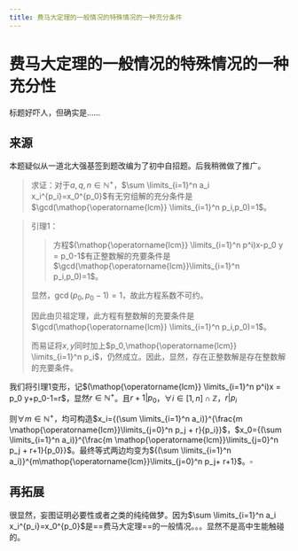 ```yaml
---
title: 费马大定理的一般情况的特殊情况的一种充分条件
---
```

# 费马大定理的一般情况的特殊情况的一种充分性

标题好吓人，但确实是……

## 来源

本题疑似从一道北大强基签到题改编为了初中自招题。后我稍微做了推广。

> 求证：对于$a,q,n \in \mathbb{N^+}$，$\sum \limits_{i=1}^n a_i x_i^{p_i}=x_0^{p_0}$有无穷组解的充分条件是$\gcd(\mathop{\operatorname{lcm}} \limits_{i=1}^n p_i,p_0)=1$。

> 引理1：
>
>> 方程$(\mathop{\operatorname{lcm}} \limits_{i=1}^n p^i)x-p_0 y = p_0-1$有正整数解的充要条件是$\gcd(\mathop{\operatorname{lcm}}\limits_{i=1}^n p_i,p_0)=1$。
>>
>
> 显然，$\gcd(p_0,p_0-1)=1$，故此方程系数不可约。
>
> 因此由贝祖定理，此方程有整数解的充要条件是$\gcd(\mathop{\operatorname{lcm}} \limits_{i=1}^n p_i,p_0)=1$。
>
> 而易证将$x,y$同时加上$p_0,\mathop{\operatorname{lcm}} \limits_{i=1}^n p_i$，仍然成立。因此，显然，存在正整数解是存在整数解的充要条件。

我们将引理1变形，记$(\mathop{\operatorname{lcm}} \limits_{i=1}^n p^i)x = p_0 y+p_0-1=r$，显然$r \in \mathbb{N^+}$。且$r+1 | p_0$，$\forall i \in [1,n] \cap \mathbb{Z}$，$r | p_i$

则$\forall m \in \mathbb{N^+}$，均可构造$x_i={(\sum \limits_{i=1}^n a_i)}^{\frac{m \mathop{\operatorname{lcm}}\limits_{j=0}^n p_j + r}{p_i}}$，$x_0={(\sum \limits_{i=1}^n a_i)}^{\frac{m \mathop{\operatorname{lcm}}\limits_{j=0}^n p_j + r+1}{p_0}}$。最终等式两边均变为${(\sum \limits_{i=1}^n a_i)}^{m\mathop{\operatorname{lcm}}\limits_{j=0}^n p_j+ r+1}$。$\square$

## 再拓展

很显然，妄图证明必要性或者之类的纯纯做梦。因为$\sum \limits_{i=1}^n a_i x_i^{p_i}=x_0^{p_0}$是==费马大定理==的一般情况。。。显然不是高中生能触碰的。
